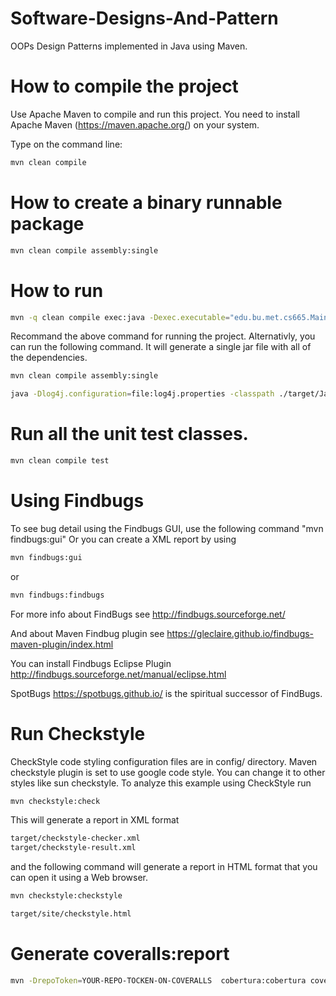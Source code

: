 # Software-Designs-And-Pattern
OOPs Design Patterns implemented in Java using Maven.

# How to compile the project
Use Apache Maven to compile and run this project. 
You need to install Apache Maven (https://maven.apache.org/)  on your system. 

Type on the command line: 
```bash
mvn clean compile
```

# How to create a binary runnable package 
```bash
mvn clean compile assembly:single
```


# How to run
```bash
mvn -q clean compile exec:java -Dexec.executable="edu.bu.met.cs665.Main" -Dlog4j.configuration="file:log4j.properties"
```

Recommand the above command for running the project. 
Alternativly, you can run the following command. It will generate a single jar file with all of the dependencies. 

```bash
mvn clean compile assembly:single

java -Dlog4j.configuration=file:log4j.properties -classpath ./target/JavaProjectTemplate-1.0-SNAPSHOT-jar-with-dependencies.jar  edu.bu.met.cs665.Main
```

# Run all the unit test classes.
```bash
mvn clean compile test
```

# Using Findbugs 
To see bug detail using the Findbugs GUI, use the following command "mvn findbugs:gui"
Or you can create a XML report by using  
```bash
mvn findbugs:gui 
```
or 
```bash
mvn findbugs:findbugs
```

For more info about FindBugs see 
http://findbugs.sourceforge.net/

And about Maven Findbug plugin see 
https://gleclaire.github.io/findbugs-maven-plugin/index.html

You can install Findbugs Eclipse Plugin 
http://findbugs.sourceforge.net/manual/eclipse.html

SpotBugs https://spotbugs.github.io/ is the spiritual successor of FindBugs.

# Run Checkstyle 
CheckStyle code styling configuration files are in config/ directory. Maven checkstyle plugin is set to use google code style. 
You can change it to other styles like sun checkstyle. 
To analyze this example using CheckStyle run 
```bash
mvn checkstyle:check
```
This will generate a report in XML format

```bash
target/checkstyle-checker.xml
target/checkstyle-result.xml
```
and the following command will generate a report in HTML format that you can open it using a Web browser. 
```bash
mvn checkstyle:checkstyle
```
```bash
target/site/checkstyle.html
```

# Generate  coveralls:report 

```bash
mvn -DrepoToken=YOUR-REPO-TOCKEN-ON-COVERALLS  cobertura:cobertura coveralls:report
```
